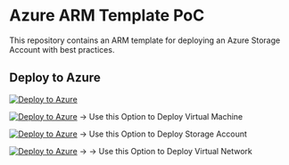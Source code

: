 # Azure ARM Template PoC

This repository contains an ARM template for deploying an Azure Storage Account with best practices.

## Deploy to Azure

[![Deploy to Azure](https://aka.ms/deploytoazurebutton)](https://portal.azure.com/#create/Microsoft.Template/uri/https%3A%2F%2Fraw.githubusercontent.com%2Fdeepthihr%2Fazure-iac-arm-poc-sap-fioneer%2Fmain%2Fazuredeploy.json)

[![Deploy to Azure](https://aka.ms/deploytoazurebutton)](https://portal.azure.com/#create/Microsoft.Template/uri/https%3A%2F%2Fraw.githubusercontent.com%2Fdeepthihr%2Fazure-iac-arm-poc-sap-fioneer%2Fmain%2Fvm.json) -> Use this Option to Deploy Virtual Machine

[![Deploy to Azure](https://aka.ms/deploytoazurebutton)](https://portal.azure.com/#create/Microsoft.Template/uri/https%3A%2F%2Fraw.githubusercontent.com%2Fdeepthihr%2Fazure-iac-arm-poc-sap-fioneer%2Fmain%2Fstorage.json) -> Use this Option to Deploy Storage Account

[![Deploy to Azure](https://aka.ms/deploytoazurebutton)](https://portal.azure.com/#create/Microsoft.Template/uri/https%3A%2F%2Fraw.githubusercontent.com%2Fdeepthihr%2Fazure-iac-arm-poc-sap-fioneer%2Fmain%2Fvnet.json)  -> -> Use this Option to Deploy Virtual Network

